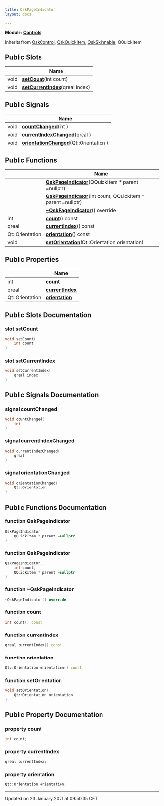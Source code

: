 ```yaml
---
title: QskPageIndicator
layout: docs

---
```



**Module:** **[Controls](/docs/modules/group___controls/)**



Inherits from [QskControl](/docs/classes/class_qsk_control/), [QskQuickItem](/docs/classes/class_qsk_quick_item/), [QskSkinnable](/docs/classes/class_qsk_skinnable/), QQuickItem

## Public Slots

|                | Name           |
| -------------- | -------------- |
| void | **[setCount](/docs/classes/class_qsk_page_indicator/#slot-setcount)**(int count) |
| void | **[setCurrentIndex](/docs/classes/class_qsk_page_indicator/#slot-setcurrentindex)**(qreal index) |

## Public Signals

|                | Name           |
| -------------- | -------------- |
| void | **[countChanged](/docs/classes/class_qsk_page_indicator/#signal-countchanged)**(int ) |
| void | **[currentIndexChanged](/docs/classes/class_qsk_page_indicator/#signal-currentindexchanged)**(qreal ) |
| void | **[orientationChanged](/docs/classes/class_qsk_page_indicator/#signal-orientationchanged)**(Qt::Orientation ) |

## Public Functions

|                | Name           |
| -------------- | -------------- |
| | **[QskPageIndicator](/docs/classes/class_qsk_page_indicator/#function-qskpageindicator)**(QQuickItem * parent =nullptr) |
| | **[QskPageIndicator](/docs/classes/class_qsk_page_indicator/#function-qskpageindicator)**(int count, QQuickItem * parent =nullptr) |
| | **[~QskPageIndicator](/docs/classes/class_qsk_page_indicator/#function-~qskpageindicator)**() override |
| int | **[count](/docs/classes/class_qsk_page_indicator/#function-count)**() const |
| qreal | **[currentIndex](/docs/classes/class_qsk_page_indicator/#function-currentindex)**() const |
| Qt::Orientation | **[orientation](/docs/classes/class_qsk_page_indicator/#function-orientation)**() const |
| void | **[setOrientation](/docs/classes/class_qsk_page_indicator/#function-setorientation)**(Qt::Orientation orientation) |

## Public Properties

|                | Name           |
| -------------- | -------------- |
| int | **[count](/docs/classes/class_qsk_page_indicator/#property-count)**  |
| qreal | **[currentIndex](/docs/classes/class_qsk_page_indicator/#property-currentindex)**  |
| Qt::Orientation | **[orientation](/docs/classes/class_qsk_page_indicator/#property-orientation)**  |

## Public Slots Documentation

### slot setCount

```cpp
void setCount(
    int count
)
```


### slot setCurrentIndex

```cpp
void setCurrentIndex(
    qreal index
)
```


## Public Signals Documentation

### signal countChanged

```cpp
void countChanged(
    int 
)
```


### signal currentIndexChanged

```cpp
void currentIndexChanged(
    qreal 
)
```


### signal orientationChanged

```cpp
void orientationChanged(
    Qt::Orientation 
)
```


## Public Functions Documentation

### function QskPageIndicator

```cpp
QskPageIndicator(
    QQuickItem * parent =nullptr
)
```


### function QskPageIndicator

```cpp
QskPageIndicator(
    int count,
    QQuickItem * parent =nullptr
)
```


### function ~QskPageIndicator

```cpp
~QskPageIndicator() override
```


### function count

```cpp
int count() const
```


### function currentIndex

```cpp
qreal currentIndex() const
```


### function orientation

```cpp
Qt::Orientation orientation() const
```


### function setOrientation

```cpp
void setOrientation(
    Qt::Orientation orientation
)
```


## Public Property Documentation

### property count

```cpp
int count;
```


### property currentIndex

```cpp
qreal currentIndex;
```


### property orientation

```cpp
Qt::Orientation orientation;
```


-------------------------------

Updated on 23 January 2021 at 09:50:35 CET